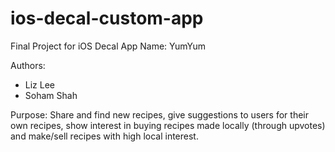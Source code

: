 # ios-decal-custom-app
Final Project for iOS Decal
App Name:
YumYum

Authors:
- Liz Lee
- Soham Shah

Purpose:
Share and find new recipes, give suggestions to users for their own recipes, show interest in buying recipes made locally (through upvotes) and make/sell recipes with high local interest.


